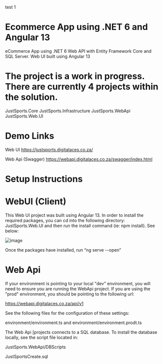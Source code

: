 test 1 

# Ecommerce App using .NET 6 and Angular 13
eCommerce App using .NET 6 Web API with Entity Framework Core and SQL Server. Web UI built using Angular 13

# The project is a work in progress. There are currently 4 projects within the solution. 

JustSports.Core
JustSports.Infrastructure
JustSports.WebApi
JustSports.Web.UI

# Demo Links

Web UI
https://justsports.digitalaces.co.za/

Web Api (Swagger)
https://webapi.digitalaces.co.za/swagger/index.html

# Setup Instructions

# WebUI (Client)

This Web UI project was built using Angular 13. In order to install the required packages, you can cd into the following directory: JustSports.Web.UI and then run the install command (ie: npm install). See below:

![image](https://user-images.githubusercontent.com/82180135/174236808-9eaf710f-2784-44c1-96cd-32d615f8dcdc.png)

Once the packages have installed, run “ng serve --open”

# Web Api

If your environment is pointing to your local "dev" environment, you will need to ensure you are running the WebApi project. If you are using the "prod" environment, you should be pointing to the following url:

https://webapi.digitalaces.co.za/api/v1

See the following files for the configuration of these settings:

environment/environment.ts and 
environment/environment.prodt.ts

The Web Api [projects connects to a SQL database. To install the database locally, see the script file located in:

JustSports.WebApi/DBScripts

JustSportsCreate.sql



